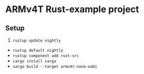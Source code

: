 # ARMv4T Rust-example project

## Setup

 1. `rustup update nightly`
 -  `rustup default nightly`
 -  `rustup component add rust-src`
 -  `cargo install xargo`
 -  `xargo build --target armv4t-none-eabi`